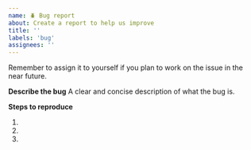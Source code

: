 ```yaml
---
name: 🪲 Bug report
about: Create a report to help us improve
title: ''
labels: 'bug'
assignees: ''
---
```

Remember to assign it to yourself if you plan to work on the issue in the near future.

**Describe the bug**
A clear and concise description of what the bug is.

**Steps to reproduce**

1.
1.
1.
